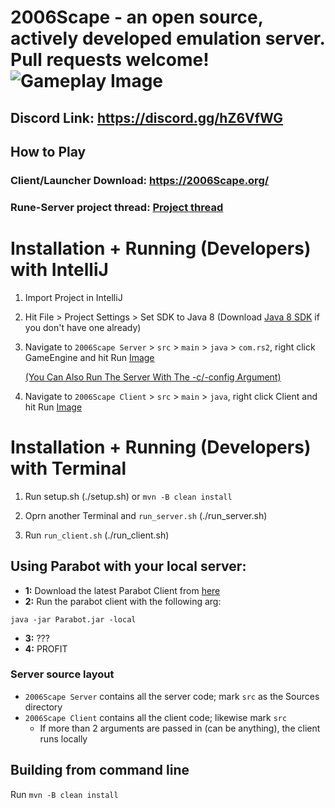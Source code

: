 # 2006Scape - an open source, actively developed emulation server. Pull requests welcome! ![Gameplay Image](https://i.imgur.com/WHnQz2W.png)

## Discord Link: https://discord.gg/hZ6VfWG

## How to Play

### Client/Launcher Download: https://2006Scape.org/
### Rune-Server project thread: [Project thread](https://www.rune-server.ee/runescape-development/rs2-server/projects/686444-2006rebotted-remake-server-will-allow-supply-creatable-bots.html)

# Installation + Running (Developers) with IntelliJ

1. Import Project in IntelliJ

2. Hit File > Project Settings > Set SDK to Java 8 (Download [Java 8 SDK](https://adoptopenjdk.net/?variant=openjdk8) if you don't have one already)

3. Navigate to `2006Scape Server` > `src` > `main` > `java` > `com.rs2`, right click GameEngine and hit Run [Image](https://i.imgur.com/HHooeVu.png)

   [(You Can Also Run The Server With The -c/-config Argument)](https://wiki.2006scape.org/books/getting-setup/page/server-arguments)
5. Navigate to `2006Scape Client` > `src` > `main` > `java`, right click Client and hit Run [Image](https://i.imgur.com/gSmqGLn.png)

# Installation + Running (Developers) with Terminal

1. Run setup.sh (./setup.sh) or `mvn -B clean install`

2. Oprn another Terminal and `run_server.sh` (./run_server.sh)

3. Run `run_client.sh` (./run_client.sh)

## Using Parabot with your local server:
- **1:** Download the latest Parabot Client from [here](https://github.com/2006-Scape/Parabot/releases)
- **2:** Run the parabot client with the following arg:
```fix
java -jar Parabot.jar -local
```
- **3:** ???
- **4:** PROFIT

### Server source layout

- `2006Scape Server` contains all the server code; mark `src` as the Sources directory
- `2006Scape Client` contains all the client code; likewise mark `src`
  - If more than 2 arguments are passed in (can be anything), the client runs locally

## Building from command line

Run `mvn -B clean install`
